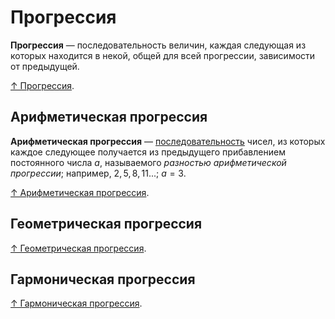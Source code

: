 # Прогрессия

**Прогрессия** — последовательность величин, каждая следующая из которых находится в некой, общей для всей прогрессии, зависимости от предыдущей.

[↑ Прогрессия](https://ru.wikipedia.org/wiki/Прогрессия).

## Арифметическая прогрессия

**Арифметическая прогрессия** — [последовательность](последовательность.md) чисел, из которых каждое следующее получается из предыдущего прибавлением постоянного числа $a$, называемого _разностью арифметической прогрессии_; например, $2, 5, 8, 11...$; $а = 3$.

[↑ Арифметическая прогрессия](https://ru.wikipedia.org/wiki/Арифметическая_прогрессия).

## Геометрическая прогрессия

[↑ Геометрическая прогрессия](https://ru.wikipedia.org/wiki/Геометрическая_прогрессия).

## Гармоническая прогрессия

[↑ Гармоническая прогрессия](https://ru.wikipedia.org/wiki/Гармоническая_прогрессия).
